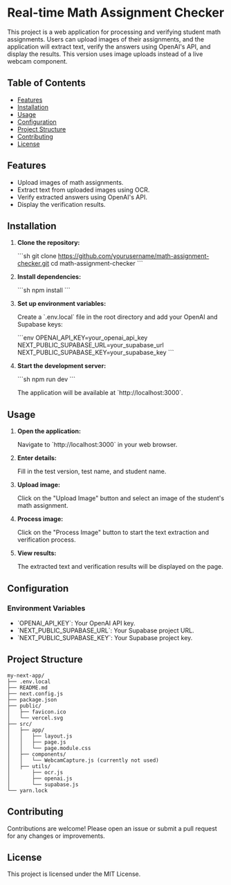 # Real-time Math Assignment Checker

This project is a web application for processing and verifying student math assignments. Users can upload images of their assignments, and the application will extract text, verify the answers using OpenAI's API, and display the results. This version uses image uploads instead of a live webcam component.

## Table of Contents

- [Features](#features)
- [Installation](#installation)
- [Usage](#usage)
- [Configuration](#configuration)
- [Project Structure](#project-structure)
- [Contributing](#contributing)
- [License](#license)

## Features

- Upload images of math assignments.
- Extract text from uploaded images using OCR.
- Verify extracted answers using OpenAI's API.
- Display the verification results.

## Installation

1. **Clone the repository:**

   \`\`\`sh
   git clone https://github.com/yourusername/math-assignment-checker.git
   cd math-assignment-checker
   \`\`\`

2. **Install dependencies:**

   \`\`\`sh
   npm install
   \`\`\`

3. **Set up environment variables:**

   Create a \`.env.local\` file in the root directory and add your OpenAI and Supabase keys:

   \`\`\`env
   OPENAI_API_KEY=your_openai_api_key
   NEXT_PUBLIC_SUPABASE_URL=your_supabase_url
   NEXT_PUBLIC_SUPABASE_KEY=your_supabase_key
   \`\`\`

4. **Start the development server:**

   \`\`\`sh
   npm run dev
   \`\`\`

   The application will be available at \`http://localhost:3000\`.

## Usage

1. **Open the application:**

   Navigate to \`http://localhost:3000\` in your web browser.

2. **Enter details:**

   Fill in the test version, test name, and student name.

3. **Upload image:**

   Click on the "Upload Image" button and select an image of the student's math assignment.

4. **Process image:**

   Click on the "Process Image" button to start the text extraction and verification process.

5. **View results:**

   The extracted text and verification results will be displayed on the page.

## Configuration

### Environment Variables

- \`OPENAI_API_KEY\`: Your OpenAI API key.
- \`NEXT_PUBLIC_SUPABASE_URL\`: Your Supabase project URL.
- \`NEXT_PUBLIC_SUPABASE_KEY\`: Your Supabase project key.

## Project Structure

```
my-next-app/
├── .env.local
├── README.md
├── next.config.js
├── package.json
├── public/
│   ├── favicon.ico
│   └── vercel.svg
├── src/
│   ├── app/
│   │   ├── layout.js
│   │   ├── page.js
│   │   └── page.module.css
│   ├── components/
│   │   └── WebcamCapture.js (currently not used)
│   ├── utils/
│       ├── ocr.js
│       ├── openai.js
│       └── supabase.js
└── yarn.lock
```

## Contributing

Contributions are welcome! Please open an issue or submit a pull request for any changes or improvements.

## License

This project is licensed under the MIT License.